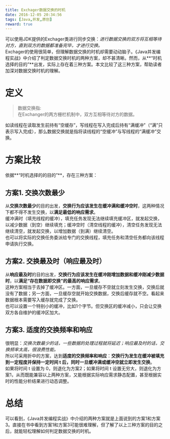 ```yaml
---
title: Exchager数据交换的时机  
date: 2016-12-05 20:34:56  
tags: [Java,并发,原创]  
reward: true  
---
```


可以使用JDK提供的Exchager类进行同步交换：*进行数据交换的双方将互相等待对方，直到双方的数据都准备完毕，才进行交换。*  
Exchager的使用很简单，但理解数据交换的时机却需要动动脑子。《Java并发编程实战》中介绍了判定数据交换时机的两种方案，却不甚清晰。然而，从**“时机选择的目的”**出发，实际上存在着三种方案。本文比较了这三种方案，帮助读者加深对数据交换时机的理解。

<!--more-->

# 定义

>数据交换指:  
在Exchanger的两方栅栏机制中，双方互相等待对方的数据。  

如读线程在读取发生前持有“空缓存”，写线程在写入完成后持有“满缓冲”（“满”只表示写入完成），那么数据交换就是指将读线程的“空缓冲”与写线程的“满缓冲”交换。  
# 方案比较
依据**“时机选择的的目的”**，存在三种方案：  
## 方案1. 交换次数最少
从**交换次数最少**的目的出发，**交换行为应该发生在缓冲满和缓冲空时**，这两种情况下都不得不发生交换，以**满足最低的响应需求**。  
缓冲满时（填充线程的缓冲），填充任务发现无法继续填充缓冲区，就发起交换，以减少数据（到空）继续填充；缓冲空时（清空线程的缓冲），清空任务发现无法继续清空，就发起交换，以增加数据（到满）继续清空。  
也可以将实际的交换任务委派给专门的交换线程，填充任务和清空任务都向该线程申请执行交换。  
## 方案2. 交换最及时（响应最及时）
从**响应最及时**的目的出发，**交换行为应该发生在缓冲刚增加数据和缓冲刚减少数据时**，以**满足“存在数据即交换”的最高的响应需求**。  
这种方案相当于去掉了缓冲区。一方面，一旦缓存不空就立刻发生交换，交换后就没有了数据；另一方面，一旦缓存空就开始交换数据，交换后缓存就不空。看起来数据根本需要写入缓存就完成了交换。  
也可以设置一个特别小的缓冲，比如1个字节。但交换区的缓冲减小，只会让交换双方各自维护的缓冲区加大。  
## 方案3. 适度的交换频率和响应
很明显：*交换次数最少的话，一些数据的处理过程就将延迟；响应最及时的话，交换频率太高，很浪费性能。*  
所以可采用折中的方案，达到**适度的交换频率和响应**：**交换行为发生在缓冲被填充到一定程度并保持一定时间 t 后，同时一旦缓冲满或缓冲空就立即发生交换**。  
如果将时间 t 设置为 0，则退化为方案2；如果将时间 t 设置无穷大，则退化为方案1，从而既能兼容以上两种方案，又能根据实际响应需求静态配置，甚至根据实时的性能分析结果进行动态调整。  
# 总结
可以看到，《Java并发编程实战》中介绍的两种方案就是上面说到的方案1和方案3。直接在书中看到方案1和方案3可能很难理解，但了解了以上三种方案的目的之后，就能轻松理解如何判定数据交换的时机。
